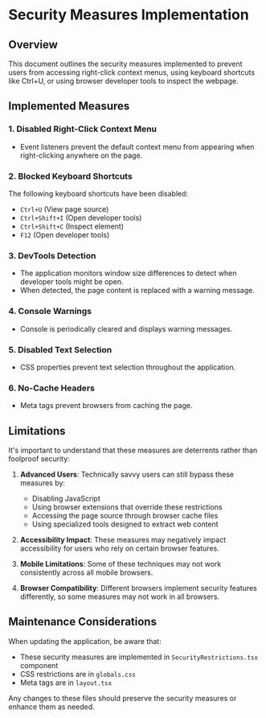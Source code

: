 # Security Measures Implementation

## Overview
This document outlines the security measures implemented to prevent users from accessing right-click context menus, using keyboard shortcuts like Ctrl+U, or using browser developer tools to inspect the webpage.

## Implemented Measures

### 1. Disabled Right-Click Context Menu
- Event listeners prevent the default context menu from appearing when right-clicking anywhere on the page.

### 2. Blocked Keyboard Shortcuts
The following keyboard shortcuts have been disabled:
- `Ctrl+U` (View page source)
- `Ctrl+Shift+I` (Open developer tools)
- `Ctrl+Shift+C` (Inspect element)
- `F12` (Open developer tools)

### 3. DevTools Detection
- The application monitors window size differences to detect when developer tools might be open.
- When detected, the page content is replaced with a warning message.

### 4. Console Warnings
- Console is periodically cleared and displays warning messages.

### 5. Disabled Text Selection
- CSS properties prevent text selection throughout the application.

### 6. No-Cache Headers
- Meta tags prevent browsers from caching the page.

## Limitations

It's important to understand that these measures are deterrents rather than foolproof security:

1. **Advanced Users**: Technically savvy users can still bypass these measures by:
   - Disabling JavaScript
   - Using browser extensions that override these restrictions
   - Accessing the page source through browser cache files
   - Using specialized tools designed to extract web content

2. **Accessibility Impact**: These measures may negatively impact accessibility for users who rely on certain browser features.

3. **Mobile Limitations**: Some of these techniques may not work consistently across all mobile browsers.

4. **Browser Compatibility**: Different browsers implement security features differently, so some measures may not work in all browsers.

## Maintenance Considerations

When updating the application, be aware that:
- These security measures are implemented in `SecurityRestrictions.tsx` component
- CSS restrictions are in `globals.css`
- Meta tags are in `layout.tsx`

Any changes to these files should preserve the security measures or enhance them as needed.